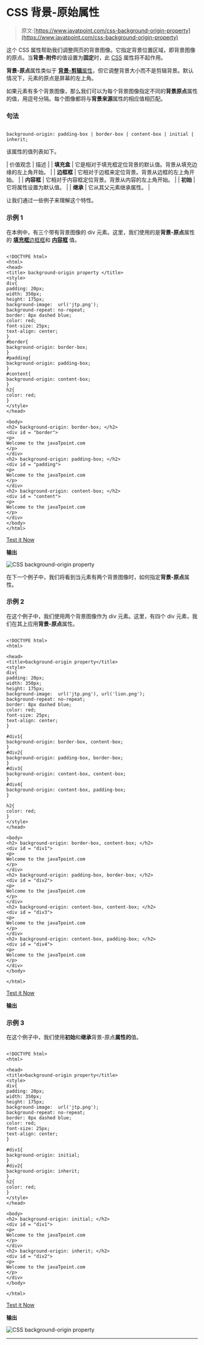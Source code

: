 # CSS 背景-原始属性

> 原文:[https://www.javatpoint.com/css-background-origin-property](https://www.javatpoint.com/css-background-origin-property)

这个 CSS 属性帮助我们调整网页的背景图像。它指定背景位置区域，即背景图像的原点。当**背景-附件**的值设置为**固定**时，此 [CSS](https://www.javatpoint.com/css-tutorial) 属性将不起作用。

**背景-原点**属性类似于 [**背景-剪辑**属性](https://www.javatpoint.com/css-background-clip)，但它调整背景大小而不是剪辑背景。默认情况下，元素的原点是屏幕的左上角。

如果元素有多个背景图像，那么我们可以为每个背景图像指定不同的**背景原点**属性的值，用逗号分隔。每个图像都将与**背景来源**属性的相应值相匹配。

### 句法

```

background-origin: padding-box | border-box | content-box | initial | inherit;

```

该属性的值列表如下。

| 价值观念 | 描述 |
| **填充盒** | 它是相对于填充框定位背景的默认值。背景从填充边缘的左上角开始。 |
| **边框框** | 它相对于边框来定位背景。背景从边框的左上角开始。 |
| **内容框** | 它相对于内容框定位背景。背景从内容的左上角开始。 |
| **初始** | 它将属性设置为默认值。 |
| **继承** | 它从其父元素继承属性。 |

让我们通过一些例子来理解这个特性。

### 示例 1

在本例中，有三个带有背景图像的 div 元素。这里，我们使用的是**背景-原点**属性的 [**填充框**](https://www.javatpoint.com/css-padding)[边框框](https://www.javatpoint.com/css-border)和 **[内容框](https://www.javatpoint.com/css-content-property)** 值。

```

<!DOCTYPE html>
<html>
<head>
<title> background-origin property </title>
<style>
div{
padding: 20px;
width: 350px;
height: 175px;
background-image:  url('jtp.png');
background-repeat: no-repeat;
border: 8px dashed blue;
color: red;
font-size: 25px;
text-align: center;
}
#border{
background-origin: border-box;
}
#padding{
background-origin: padding-box;
}
#content{
background-origin: content-box;
}
h2{
color: red;
}
</style>
</head>

<body>
<h2> background-origin: border-box; </h2>
<div id = "border">
<p>
Welcome to the javaTpoint.com
</p>
</div>
<h2> background-origin: padding-box; </h2>
<div id = "padding">
<p>
Welcome to the javaTpoint.com
</p>
</div>
<h2> background-origin: content-box; </h2>
<div id = "content">
<p>
Welcome to the javaTpoint.com
</p>
</div>
</body>
</html>

```

[Test it Now](https://www.javatpoint.com/oprweb/test.jsp?filename=css-background-origin-property1)

**输出**

![CSS background-origin property](img/6d1e2d7dc3e0e0f13152ca57b27f5d57.png)

在下一个例子中，我们将看到当元素有两个背景图像时，如何指定**背景-原点**属性。

### 示例 2

在这个例子中，我们使用两个背景图像作为 div 元素。这里，有四个 div 元素，我们在其上应用**背景-原点**属性。

```

<!DOCTYPE html>
<html>

<head>
<title>background-origin property</title>
<style>
div{
padding: 20px;
width: 350px;
height: 175px;
background-image:  url('jtp.png'), url('lion.png');
background-repeat: no-repeat;
border: 8px dashed blue;
color: red;
font-size: 25px;
text-align: center;
}

#div1{
background-origin: border-box, content-box;
}
#div2{
background-origin: padding-box, border-box;
}
#div3{
background-origin: content-box, content-box;
}
#div4{
background-origin: content-box, padding-box;
}

h2{
color: red;
}
</style>
</head>

<body>
<h2> background-origin: border-box, content-box; </h2>
<div id = "div1">
<p>
Welcome to the javaTpoint.com
</p>
</div>
<h2> background-origin: padding-box, border-box; </h2>
<div id = "div2">
<p>
Welcome to the javaTpoint.com
</p>
</div>
<h2> background-origin: content-box, content-box; </h2>
<div id = "div3">
<p>
Welcome to the javaTpoint.com
</p>
</div>
<h2> background-origin: content-box, padding-box; </h2>
<div id = "div4">
<p>
Welcome to the javaTpoint.com
</p>
</div>
</body>

</html>

```

[Test it Now](https://www.javatpoint.com/oprweb/test.jsp?filename=css-background-origin-property2)

**输出**

### 示例 3

在这个例子中，我们使用**初始**和**继承**背景-原点**属性的**值。

```

<!DOCTYPE html>
<html>

<head>
<title>background-origin property</title>
<style>
div{
padding: 20px;
width: 350px;
height: 175px;
background-image:  url('jtp.png');
background-repeat: no-repeat;
border: 8px dashed blue;
color: red;
font-size: 25px;
text-align: center;
}

#div1{
background-origin: initial;
}
#div2{
background-origin: inherit;
}
h2{
color: red;
}
</style>
</head>

<body>
<h2> background-origin: initial; </h2>
<div id = "div1">
<p>
Welcome to the javaTpoint.com
</p>
</div>
<h2> background-origin: inherit; </h2>
<div id = "div2">
<p>
Welcome to the javaTpoint.com
</p>
</div>
</body>

</html>

```

[Test it Now](https://www.javatpoint.com/oprweb/test.jsp?filename=css-background-origin-property3)

**输出**

![CSS background-origin property](img/303530e74472d158372cc882dd94f6f5.png)

* * *